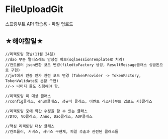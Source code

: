 # FileUploadGit
스프링부트 API 학습용 - 파일 업로드



## ★해야할일★
    
    //리팩토링 첫날(11월 24일)
    //dao 부분 멀티스레드 안정성 확보(sqlSessionTemplate로 처리)
    //컨트롤러 json반환 코드 변경(filedtoFactory 생성, ResultMessage클래스 싱글톤으로 구현)
    //jwt에서 인증 인가 관련 코드 변경 (TokenProvider -> TokenFactory, TokenValidate로 분할 구현)
    //-> 나머지 들도 진행해야 함.

    //리팩토링 미 대상 클래스
    //config클래스, enum클래스, 정규식 클래스, 이벤트 리스너(부트 업로드 시)클래스

    //리팩토링 중에 약간 수정을 할 수 있는 클래스
    //DTO, VO클래스, Anno, Dao클래스, AOP클래스

    //핵심 리팩토링 대상 클래스
    //컨트롤러, 서비스, 서비스 구현체, 파일 추출과 관련된 클래스들